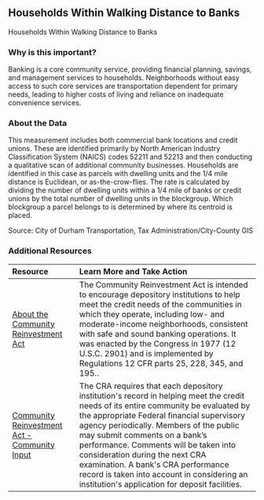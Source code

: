 ## Households Within Walking Distance to Banks
Households Within Walking Distance to Banks

### Why is this important?
Banking is a core community service, providing financial planning, savings, and management services to households. Neighborhoods without easy access to such core services are transportation dependent for primary needs, leading to higher costs of living and reliance on inadequate convenience services.

### About the Data
This measurement includes both commercial bank locations and credit unions. These are identified primarily by North American Industry Classification System (NAICS) codes 52211 and 52213 and then conducting a qualitative scan of additional community businesses. Households are identified in this case as parcels with dwelling units and the 1/4 mile distance is Euclidean, or as-the-crow-flies. The rate is calculated by dividing the number of dwelling units within a 1/4 mile of banks or credit unions by the total number of dwelling units in the blockgroup. Which blockgroup a parcel belongs to is determined by where its centroid is placed.

Source: City of Durham Transportation, Tax Administration/City-County GIS

### Additional Resources

|Resource | Learn More and Take Action | 
|:--- | :--- |  
|[About the Community Reinvestment Act](https://www.ffiec.gov/cra/) | The Community Reinvestment Act is intended to encourage depository institutions to help meet the credit needs of the communities in which they operate, including low- and moderate-income neighborhoods, consistent with safe and sound banking operations. It was enacted by the Congress in 1977 (12 U.S.C. 2901) and is implemented by Regulations 12 CFR parts 25, 228, 345, and 195..
|[Community Reinvestment Act - Community Input](https://www.federalreserve.gov/apps/contactus/feedback.aspx?Submit=Submit) | The CRA requires that each depository institution's record in helping meet the credit needs of its entire community be evaluated by the appropriate Federal financial supervisory agency periodically. Members of the public may submit comments on a bank’s performance. Comments will be taken into consideration during the next CRA examination. A bank's CRA performance record is taken into account in considering an institution's application for deposit facilities.